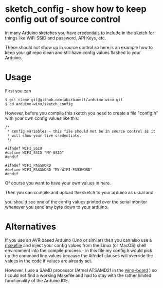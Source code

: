# sketch_config - show how to keep config out of source control

in many Arduino sketches you have credentials to include in the 
sketch for things like WiFi SSID and password, API Keys, etc. 

These should not show up in source control so here is an example
how to keep your git repo clean and still have config values 
flashed to your Arduino.

# Usage

First you can 

```
$ git clone git@github.com:abarbanell/arduino-wino.git
$ cd arduino-wino/sketch_config
```

However, before you compile this sketch you need to create a file 
"config.h" with your own config values like this: 

```
/*
 * config variables - this file should not be in source control as it 
 * will show your live credentials.
 */

#ifndef WIFI_SSID
#define WIFI_SSID "MY-SSID"
#endif

#ifndef WIFI_PASSWORD
#define WIFI_PASSWORD "MY-WIFI-PASSWORD"
#endif
```

Of course you want to have your own values in here. 

Then you can compile and upload the sketch to your arduino as usual and 

you should see one of the config values printed over the serial monitor
whenever you send any byte down to your arduino.

# Alternatives 

If you use an AVR based Arduino (Uno or similar) then you can also 
use a [makefile](https://github.com/sudar/Arduino-Makefile) and inject 
your config values from the Linux (or MacOS) shell environment into the
compile process - in this file my config.h would pick up the command line 
values because the #ifndef clauses will override the values in the code if 
values are already set.

However, I use a SAMD processor (Atmel ATSAMD21 in the
[wino-board](http://www.wino-board.com) ) so I could not find a working
Makefile and had to stay with the rather limited functionality of the
Arduino IDE.

